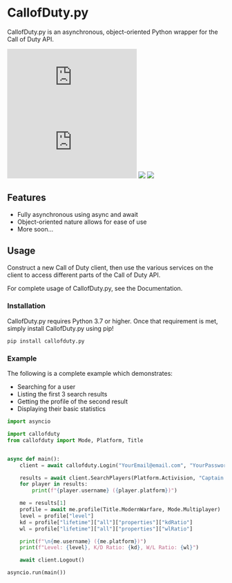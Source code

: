 # CallofDuty.py

CallofDuty.py is an asynchronous, object-oriented Python wrapper for the Call of Duty API.

[![](https://img.shields.io/pypi/v/callofduty.py?label=Version&style=for-the-badge)](https://pypi.python.org/pypi/callofduty.py) [![](https://img.shields.io/pypi/dm/callofduty.py?style=for-the-badge)](https://pypi.python.org/pypi/callofduty.py) [![](https://img.shields.io/twitter/follow/Mxtive?color=1da1f2&label=Twitter&style=for-the-badge)](https://twitter.com/Mxtive) [![](https://img.shields.io/discord/136986169563938816?color=7289DA&label=Discord&style=for-the-badge)](https://discord.gg/callofduty)

## Features

* Fully asynchronous using async and await
* Object-oriented nature allows for ease of use
* More soon...

## Usage

Construct a new Call of Duty client, then use the various services on the client to access different parts of the Call of Duty API.

For complete usage of CallofDuty.py, see the Documentation.

### Installation

CallofDuty.py requires Python 3.7 or higher. Once that requirement is met, simply install CallofDuty.py using pip!

```text
pip install callofduty.py
```

### Example

The following is a complete example which demonstrates:

* Searching for a user
* Listing the first 3 search results
* Getting the profile of the second result
* Displaying their basic statistics

```python
import asyncio

import callofduty
from callofduty import Mode, Platform, Title


async def main():
    client = await callofduty.Login("YourEmail@email.com", "YourPassword")

    results = await client.SearchPlayers(Platform.Activision, "Captain Price", limit=3)
    for player in results:
        print(f"{player.username} ({player.platform})")

    me = results[1]
    profile = await me.profile(Title.ModernWarfare, Mode.Multiplayer)
    level = profile["level"]
    kd = profile["lifetime"]["all"]["properties"]["kdRatio"]
    wl = profile["lifetime"]["all"]["properties"]["wlRatio"]

    print(f"\n{me.username} ({me.platform})")
    print(f"Level: {level}, K/D Ratio: {kd}, W/L Ratio: {wl}")

    await client.Logout()

asyncio.run(main())
```

